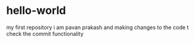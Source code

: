 # hello-world
my first repository
i am pavan  prakash and making changes to the code t check the commit functionality
